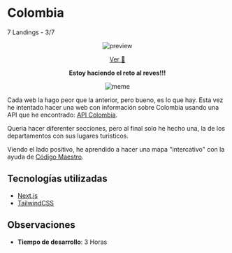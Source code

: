 # Colombia

7 Landings - 3/7

<center>

![preview](https://i.imgur.com/8GLbLHw.png)

[Ver 👀](https://colombia-rosy.vercel.app/)

**Estoy haciendo el reto al reves!!!** 

![meme](https://media1.tenor.com/m/AXGSAnFO0RIAAAAd/sad-face-estevam-nabote.gif)

</center>

Cada web la hago peor que la anterior, pero bueno, es lo que hay. Esta vez he intentado hacer una web con información sobre Colombia usando una API que he encontrado: [API Colombia](https://api-colombia.com/).

Queria hacer diferenter secciones, pero al final solo he hecho una, la de los departamentos con sus lugares turisticos.

Viendo el lado positivo, he aprendido a hacer una mapa "intercativo" con la ayuda de [Código Maestro](https://youtu.be/Q0l2OOnpvvQ?si=Rwk-LiQhuvh8hJLo).

## Tecnologías utilizadas

- [Next.js](https://nextjs.org/)
- [TailwindCSS](https://tailwindcss.com/)

## Observaciones

- **Tiempo de desarrollo**: 3 Horas